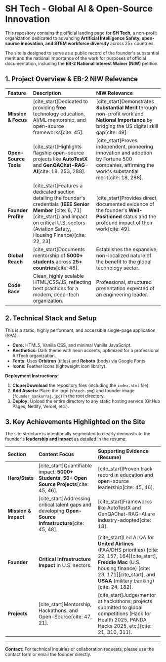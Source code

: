 # SH Tech - Global AI & Open-Source Innovation

This repository contains the official landing page for **SH Tech**, a non-profit organization dedicated to advancing **Artificial Intelligence Safety, open-source innovation, and STEM workforce diversity** across 25+ countries.

The site is designed to serve as a public record of the founder's substantial merit and the national importance of the work for purposes of official documentation, including the **EB-2 National Interest Waiver (NIW)** petition.

## 1. Project Overview & EB-2 NIW Relevance

| Feature | Description | NIW Relevance |
| :--- | :--- | :--- |
| **Mission & Focus** | [cite_start]Dedicated to providing **free** technology education, AI/ML mentorship, and open-source frameworks[cite: 45]. | [cite_start]Demonstrates **Substantial Merit** through non-profit work and **National Importance** by bridging the US digital skill gap[cite: 49]. |
| **Open-Source Tools**| [cite_start]Highlights flagship open-source projects like **AutoTestX** and **GenQAChat-RAG-AI**[cite: 18, 253, 288]. | [cite_start]Proves independent, pioneering innovation and adoption by Fortune 500 companies, affirming the work's substantial merit[cite: 18, 288]. |
| **Founder Profile** | [cite_start]Features a dedicated section detailing the founder's credentials (**IEEE Senior Member** [cite: 6, 71][cite_start]) and impact on critical U.S. sectors (Aviation Safety, Housing Finance)[cite: 22, 23]. | [cite_start]Provides direct, documented evidence of the founder's **Well-Positioned** status and the profound impact of their work[cite: 49]. |
| **Global Reach** | [cite_start]Documents mentorship of **5000+ students** across **25+ countries**[cite: 48]. | Establishes the expansive, non-localized nature of the benefit to the global technology sector. |
| **Code Base** | Clean, highly scalable HTML/CSS/JS, reflecting best practices for a modern, deep-tech organization. | Professional, structured presentation expected of an engineering leader. |

## 2. Technical Stack and Setup

This is a static, highly performant, and accessible single-page application (SPA).

* **Core:** HTML5, Vanilla CSS, and minimal Vanilla JavaScript.
* **Aesthetics:** Dark theme with neon accents, optimized for a professional AI/Tech organization.
* **Fonts:** Uses **Orbitron** (titles) and **Roboto** (body) via Google Fonts.
* **Icons:** Feather Icons (lightweight icon library).

**Deployment Instructions:**

1.  **Clone/Download** the repository files (including the `index.html` file).
2.  **Add Assets:** Place the logo (`shtech.png`) and founder image (`founder_sankarraj.jpg`) in the root directory.
3.  **Deploy:** Upload the entire directory to any static hosting service (GitHub Pages, Netlify, Vercel, etc.).

## 3. Key Achievements Highlighted on the Site

The site structure is intentionally segmented to clearly demonstrate the founder's **leadership and impact** as detailed in the resume:

| Section | Content Focus | Supporting Evidence (Resume) |
| :--- | :--- | :--- |
| **Hero/Stats** | [cite_start]Quantifiable impact: **5000+ Students**, **50+ Open Source Projects**[cite: 45, 46]. | [cite_start]Proven track record in education and open-source leadership[cite: 45, 46]. |
| **Mission & Impact** | [cite_start]Addressing critical talent gaps and developing **Open-Source Infrastructure**[cite: 45, 48]. | [cite_start]Frameworks like AutoTestX and GenQAChat-RAG-AI are industry-adopted[cite: 18]. |
| **Founder** | **Critical Infrastructure Impact** in U.S. sectors. | [cite_start]Led AI QA for **United Airlines** (FAA/DHS priorities) [cite: 22, 157, 164][cite_start], **Freddie Mac** (U.S. housing finance) [cite: 23, 171][cite_start], and **USAA** (military banking)[cite: 24, 182]. |
| **Projects** | [cite_start]Mentorship, Hackathons, and Open-Source[cite: 47, 21]. | [cite_start]Judge/mentor at hackathons; projects submitted to global competitions (Hack for Health 2025, PANDA Hacks 2025, etc.)[cite: 21, 310, 311]. |

***

**Contact:** For technical inquiries or collaboration requests, please use the contact form or email the founder directly.
